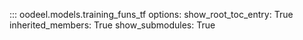 ::: oodeel.models.training_funs_tf
    options:
        show_root_toc_entry: True
        inherited_members: True
        show_submodules: True
